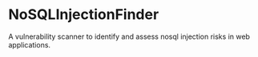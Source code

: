 # NoSQLInjectionFinder
A vulnerability scanner to identify and assess nosql injection risks in web applications.
